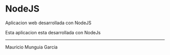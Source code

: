 # NodeJS
Aplicacion web desarrollada con NodeJS

Esta aplicacion esta desarrollada con NodeJs

----
Mauricio Munguia Garcia
